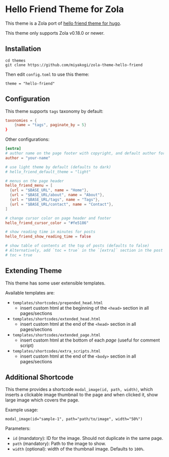 # Hello Friend Theme for Zola

This theme is a Zola port of [hello friend theme for hugo](https://github.com/panr/hugo-theme-hello-friend).

This theme only supports Zola v0.18.0 or newer.

## Installation

```
cd themes
git clone https://github.com/miyakogi/zola-theme-hello-friend
```

Then edit `config.toml` to use this theme:

```
theme = "hello-friend"
```

## Configuration

This theme supports `tags` taxonomy by default:

```toml
taxonomies = {
    {name = "tags", paginate_by = 5}
}
```

Other configurations:

```toml
[extra]
# author name on the page footer with copyright, and default author for posts
author = "your-name"

# use light theme by default (defaults to dark)
# hello_friend_default_theme = "light"

# menus on the page header
hello_friend_menu = [
  {url = "$BASE_URL", name = "Home"},
  {url = "$BASE_URL/about", name = "About"},
  {url = "$BASE_URL/tags", name = "Tags"},
  {url = "$BASE_URL/contact", name = "Contact"},
]

# change cursor color on page header and footer
hello_friend_cursor_color = "#fe5186"

# show reading time in minutes for posts
hello_friend_show_reading_time = false

# show table of contents at the top of posts (defaults to false)
# Alternatively, add `toc = true` in the `[extra]` section in the post front matter
# toc = true
```

## Extending Theme

This theme has some user extensible templates.

Available templates are:

* `templates/shortcodes/prepended_head.html`
    * insert custom html at the beginning of the `<head>` section in all pages/sections
* `templates/shortcodes/extended_head.html`
    * insert custom html at the end of the `<head>` section in all pages/sections
* `templates/shortcodes/extended_page.html`
    * insert custom html at the bottom of each *page* (useful for comment script)
* `templates/shortcodes/extra_scripts.html`
    * insert custom html at the end of the `<body>` section in all pages/sections

## Additional Shortcode

This theme provides a shortcode `modal_image(id, path, width)`, which inserts a clickable image thumbnail to the page and when clicked it, show large image which covers the page.

Example usage:

```
modal_image(id="sample-1", path="path/to/image", width="50%")
```

Parameters:

* `id` (mandatory): ID for the image. Should not duplicate in the same page.
* `path` (mandatory): Path to the image to show.
* `width` (optional): width of the thumbnail image. Defaults to `100%`.
